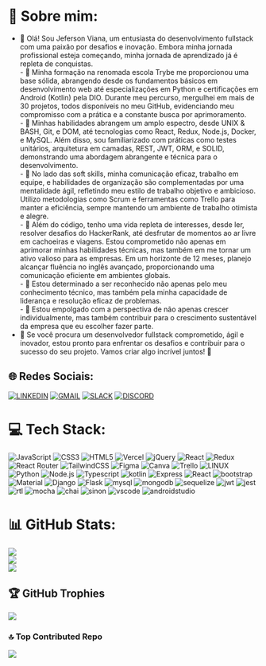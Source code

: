 # 💫 Sobre mim:
- 👋 Olá! Sou Jeferson Viana, um entusiasta do desenvolvimento fullstack com uma paixão por desafios e inovação. Embora minha jornada profissional esteja começando, minha jornada de aprendizado já é repleta de conquistas.<br>- 🌱 Minha formação na renomada escola Trybe me proporcionou uma base sólida, abrangendo desde os fundamentos básicos em desenvolvimento web até especializações em Python e certificações em Android (Kotlin) pela DIO. Durante meu percurso, mergulhei em mais de 30 projetos, todos disponíveis no meu GitHub, evidenciando meu compromisso com a prática e a constante busca por aprimoramento.<br> - 🌱 Minhas habilidades abrangem um amplo espectro, desde UNIX & BASH, Git, e DOM, até tecnologias como React, Redux, Node.js, Docker, e MySQL. Além disso, sou familiarizado com práticas como testes unitários, arquitetura em camadas, REST, JWT, ORM, e SOLID, demonstrando uma abordagem abrangente e técnica para o desenvolvimento.<br> - 🌱 No lado das soft skills, minha comunicação eficaz, trabalho em equipe, e habilidades de organização são complementadas por uma mentalidade ágil, refletindo meu estilo de trabalho objetivo e ambicioso. Utilizo metodologias como Scrum e ferramentas como Trello para manter a eficiência, sempre mantendo um ambiente de trabalho otimista e alegre.<br> - 🌱 Além do código, tenho uma vida repleta de interesses, desde ler, resolver desafios do HackerRank, até desfrutar de momentos ao ar livre em cachoeiras e viagens. Estou comprometido não apenas em aprimorar minhas habilidades técnicas, mas também em me tornar um ativo valioso para as empresas. Em um horizonte de 12 meses, planejo alcançar fluência no inglês avançado, proporcionando uma comunicação eficiente em ambientes globais.<br>-  🌱 Estou determinado a ser reconhecido não apenas pelo meu conhecimento técnico, mas também pela minha capacidade de liderança e resolução eficaz de problemas.<br>-  🌱 Estou empolgado com a perspectiva de não apenas crescer individualmente, mas também contribuir para o crescimento sustentável da empresa que eu escolher fazer parte.
- 👋 Se você procura um desenvolvedor fullstack comprometido, ágil e inovador, estou pronto para enfrentar os desafios e contribuir para o sucesso do seu projeto. Vamos criar algo incrível juntos! 🚀
## 🌐 Redes Sociais:
[![LINKEDIN](https://img.shields.io/badge/LinkedIn-0077B5?style=for-the-badge&logo=linkedin&logoColor=white)](https://www.linkedin.com/in/jefersonvlima/)
[![GMAIL](https://img.shields.io/badge/Gmail-D14836?style=for-the-badge&logo=gmail&logoColor=white)](mailto:jefersonv28@gmail.com)
[![SLACK](https://img.shields.io/badge/Slack-4A154B?style=for-the-badge&logo=slack&logoColor=white)](https://trybecourse.slack.com/team/U048X0J6DL5)
[![DISCORD](https://img.shields.io/badge/Discord-7289DA?style=for-the-badge&logo=discord&logoColor=white)](https://discord.gg/DzUxWFT3DT)
# 💻 Tech Stack:
![JavaScript](https://img.shields.io/badge/javascript-%23323330.svg?style=for-the-badge&logo=javascript&logoColor=%23F7DF1E) ![CSS3](https://img.shields.io/badge/css3-%231572B6.svg?style=for-the-badge&logo=css3&logoColor=white) ![HTML5](https://img.shields.io/badge/html5-%23E34F26.svg?style=for-the-badge&logo=html5&logoColor=white) ![Vercel](https://img.shields.io/badge/vercel-%23000000.svg?style=for-the-badge&logo=vercel&logoColor=white) ![jQuery](https://img.shields.io/badge/jquery-%230769AD.svg?style=for-the-badge&logo=jquery&logoColor=white) ![React](https://img.shields.io/badge/react-%2320232a.svg?style=for-the-badge&logo=react&logoColor=%2361DAFB) ![Redux](https://img.shields.io/badge/redux-%23593d88.svg?style=for-the-badge&logo=redux&logoColor=white) ![React Router](https://img.shields.io/badge/React_Router-CA4245?style=for-the-badge&logo=react-router&logoColor=white) ![TailwindCSS](https://img.shields.io/badge/tailwindcss-%2338B2AC.svg?style=for-the-badge&logo=tailwind-css&logoColor=white) 	![Figma](https://img.shields.io/badge/figma-%23F24E1E.svg?style=for-the-badge&logo=figma&logoColor=white) ![Canva](https://img.shields.io/badge/Canva-%2300C4CC.svg?style=for-the-badge&logo=Canva&logoColor=white) ![Trello](https://img.shields.io/badge/Trello-%23026AA7.svg?style=for-the-badge&logo=Trello&logoColor=white) ![LINUX](https://img.shields.io/badge/Linux-FCC624?style=for-the-badge&logo=linux&logoColor=black) ![Python](https://img.shields.io/badge/Python-3776AB?style=for-the-badge&logo=python&logoColor=white) ![Node.js](https://img.shields.io/badge/Node.js-43853D?style=for-the-badge&logo=node.js&logoColor=white) ![Typescript](https://img.shields.io/badge/TypeScript-007ACC?style=for-the-badge&logo=typescript&logoColor=white) ![kotlin](https://img.shields.io/badge/Kotlin-0095D5?&style=for-the-badge&logo=kotlin&logoColor=white) ![Express](https://img.shields.io/badge/Express.js-404D59?style=for-the-badge) ![React](https://img.shields.io/badge/React-20232A?style=for-the-badge&logo=react&logoColor=61DAFB) ![bootstrap](https://img.shields.io/badge/Bootstrap-563D7C?style=for-the-badge&logo=bootstrap&logoColor=white) ![Material](https://img.shields.io/badge/Material--UI-0081CB?style=for-the-badge&logo=material-ui&logoColor=white) ![Django](https://img.shields.io/badge/Django-092E20?style=for-the-badge&logo=django&logoColor=white) ![Flask](https://img.shields.io/badge/Flask-000000?style=for-the-badge&logo=flask&logoColor=white) ![mysql](https://img.shields.io/badge/MySQL-00000F?style=for-the-badge&logo=mysql&logoColor=white) ![mongodb](https://img.shields.io/badge/MongoDB-4EA94B?style=for-the-badge&logo=mongodb&logoColor=white) ![sequelize](https://img.shields.io/badge/sequelize-323330?style=for-the-badge&logo=sequelize&logoColor=blue) ![jwt](https://img.shields.io/badge/json%20web%20tokens-323330?style=for-the-badge&logo=json-web-tokens&logoColor=pink) ![jest](https://img.shields.io/badge/Jest-323330?style=for-the-badge&logo=Jest&logoColor=white) ![rtl](https://img.shields.io/badge/testing%20library-323330?style=for-the-badge&logo=testing-library&logoColor=red) ![mocha](https://img.shields.io/badge/mocha.js-323330?style=for-the-badge&logo=mocha&logoColor=Brown) ![chai](https://img.shields.io/badge/chai.js-323330?style=for-the-badge&logo=chai&logoColor=red) ![sinon](https://img.shields.io/badge/sinon.js-323330?style=for-the-badge&logo=sinon) ![vscode](https://img.shields.io/badge/Visual_Studio_Code-0078D4?style=for-the-badge&logo=visual%20studio%20code&logoColor=white) ![androidstudio](https://img.shields.io/badge/Android_Studio-3DDC84?style=for-the-badge&logo=android-studio&logoColor=white)
# 📊 GitHub Stats:
![](https://github-readme-stats.vercel.app/api?username=JefersonViana&theme=dark&hide_border=false&include_all_commits=false&count_private=false)<br/>
![](https://github-readme-streak-stats.herokuapp.com/?user=JefersonViana&theme=dark&hide_border=false)<br/>
![](https://github-readme-stats.vercel.app/api/top-langs/?username=JefersonViana&theme=dark&hide_border=false&include_all_commits=false&count_private=false&layout=compact)

## 🏆 GitHub Trophies
![](https://github-profile-trophy.vercel.app/?username=JefersonViana&theme=radical&no-frame=true&no-bg=false&margin-w=4)

### 🔝 Top Contributed Repo
![](https://github-contributor-stats.vercel.app/api?username=JefersonViana&limit=5&theme=dracula&combine_all_yearly_contributions=true)

<!-- Proudly created with GPRM ( https://gprm.itsvg.in ) -->
